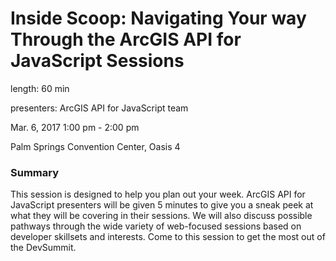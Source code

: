 # Inside Scoop: Navigating Your way Through the ArcGIS API for JavaScript Sessions

length: 60 min

presenters: ArcGIS API for JavaScript team

Mar. 6, 2017 1:00 pm - 2:00 pm

Palm Springs Convention Center, Oasis 4

### Summary

This session is designed to help you plan out your week. ArcGIS API for JavaScript presenters will be given 5 minutes to give you a sneak peek at what they will be covering in their sessions. We will also discuss possible pathways through the wide variety of web-focused sessions based on developer skillsets and interests. Come to this session to get the most out of the DevSummit.
